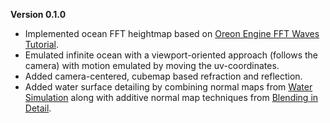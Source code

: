**Version 0.1.0**
* Implemented ocean FFT heightmap based on [Oreon Engine FFT Waves Tutorial](https://youtu.be/B3YOLg0sA2g).
* Emulated infinite ocean with a viewport-oriented approach (follows the camera) with motion emulated by moving the uv-coordinates.
* Added camera-centered, cubemap based refraction and reflection.
* Added water surface detailing by combining normal maps from [Water Simulation](https://watersimulation.tumblr.com/post/115928250077/scrolling-normal-maps) along with additive normal map techniques from [Blending in Detail](https://blog.selfshadow.com/publications/blending-in-detail/).
